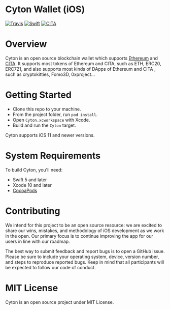 # Cyton Wallet (iOS)

[![Travis](https://travis-ci.com/cryptape/cyton-ios.svg?branch=develop)](https://travis-ci.com/cryptape/cyton-ios)
[![Swift](https://img.shields.io/badge/Swift-4.2-orange.svg?style=flat)](https://developer.apple.com/swift/)
[![CITA](https://img.shields.io/badge/made%20for-CITA-blue.svg)](https://www.citahub.com)

Overview
===============

Cyton is an open source blockchain wallet which supports [Ethereum](https://www.ethereum.org/) and [CITA](https://github.com/cryptape/cita). It supports most tokens of Ethereum and CITA, such as ETH, ERC20, ERC721, and also supports most kinds of DApps of Ethereum and CITA , such as cryptokitties, Fomo3D, 0xproject...

Getting Started
===============

* Clone this repo to your machine.
* From the project folder, run `pod install`.
* Open `Cyton.xcworkspace` with Xcode.
* Build and run the `Cyton` target.

Cyton supports iOS 11 and newer versions.

System Requirements
===================

To build Cyton, you'll need:

* Swift 5 and later
* Xcode 10 and later
* [CocoaPods](https://cocoapods.org)

Contributing
============

We intend for this project to be an open source resource: we are excited to
share our wins, mistakes, and methodology of iOS development as we work
in the open. Our primary focus is to continue improving the app for our users in
line with our roadmap.

The best way to submit feedback and report bugs is to open a GitHub issue.
Please be sure to include your operating system, device, version number, and
steps to reproduce reported bugs. Keep in mind that all participants will be
expected to follow our code of conduct.

MIT License
===========

Cyton is an open source project under MIT License.
